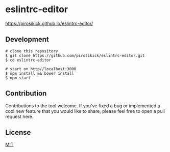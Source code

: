 # eslintrc-editor

https://pirosikick.github.io/eslintrc-editor/

## Development

```
# clone this repository
$ git clone https://github.com/pirosikick/eslintrc-editor.git
$ cd eslintrc-editor

# start on http//localhost:3000
$ npm install && bower install
$ npm start
```

## Contribution

Contributions to the tool welcome. If you've fixed a bug or implemented
a cool new feature that you would like to share, please feel free to open a pull request here.

## License

[MIT](http://pirosikick.mit-license.org/)
